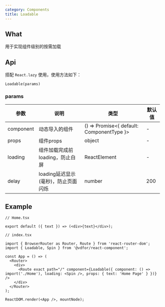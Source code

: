 ```yaml
---
category: Components
title: Loadable
---
```


## What

用于实现组件级别的按需加载

## Api

搭配 `React.lazy` 使用，使用方法如下：

`Loadable(params)`

### params

| 参数 | 说明 | 类型 | 默认值 |
| --- | --- | --- | --- |
| component | 动态导入的组件 | () => Promise<{ default: ComponentType }> | - |
| props | 组件props | object | - |
| loading | 组件加载完成前loading，防止白屏 | ReactElement | - |
| delay | loading延迟显示(毫秒)，防止页面闪烁 | number | 200 |

## Example

```tsx
// Home.tsx

export default ({ text }) => (<div>{text}</div>);
```

```tsx
// index.tsx

import { BrowserRouter as Router, Route } from 'react-router-dom';
import { Loadable, Spin } from '@vdfor/react-component';

const App = () => (
  <Router>
    <div>
      <Route exact path="/" component={Loadable({ component: () => import('./Home'), loading: <Spin />, props: { text: 'Home Page' } })} />
    </div>
  </Router>
);

ReactDOM.render(<App />, mountNode);
```